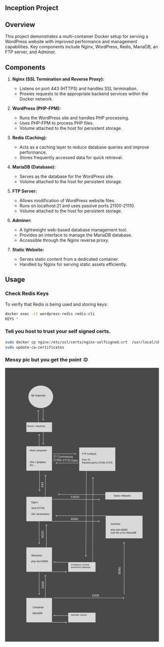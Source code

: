 ## Inception Project

## Overview

This project demonstrates a multi-container Docker setup for serving a WordPress website with improved performance and management capabilities. Key components include Nginx, WordPress, Redis, MariaDB, an FTP server, and Adminer.

## Components

1. **Nginx (SSL Termination and Reverse Proxy):**
   - Listens on port 443 (HTTPS) and handles SSL termination.
   - Proxies requests to the appropriate backend services within the Docker network.

2. **WordPress (PHP-FPM):**
   - Runs the WordPress site and handles PHP processing.
   - Uses PHP-FPM to process PHP files.
   - Volume attached to the host for persistent storage.

3. **Redis (Caching):**
   - Acts as a caching layer to reduce database queries and improve performance.
   - Stores frequently accessed data for quick retrieval.

4. **MariaDB (Database):**
   - Serves as the database for the WordPress site.
   - Volume attached to the host for persistent storage.

5. **FTP Server:**
   - Allows modification of WordPress website files.
   - Runs on localhost:21 and uses passive ports 21100-21110.
   - Volume attached to the host for persistent storage.

6. **Adminer:**
   - A lightweight web-based database management tool.
   - Provides an interface to manage the MariaDB database.
   - Accessible through the Nginx reverse proxy.

7. **Static Website:**
   - Serves static content from a dedicated container.
   - Handled by Nginx for serving static assets efficiently.

## Usage

### Check Redis Keys
To verify that Redis is being used and storing keys:
```bash
docker exec -it wordpress-redis redis-cli
KEYS *
```
### Tell you host to trust your self signed certs.
```bash
sudo docker cp nginx:/etc/ssl/certs/nginx-selfsigned.crt  /usr/local/share/ca-certificates/selfsigned.crt
sudo update-ca-certificates
```
### Messy pic but you get the point :D
![overview](assets/inceppari.png)